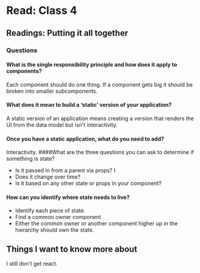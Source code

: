 # Read: Class 4

## Readings: Putting it all together

### Questions
#### What is the single responsibility principle and how does it apply to components?
Each component should do one thing. If a component gets big it should be broken into smaller subcomponents. 
#### What does it mean to build a ‘static’ version of your application?
A static version of an application means creating a version that renders the UI from the data model but isn't interactivity.
#### Once you have a static application, what do you need to add?
Interactivity.
####What are the three questions you can ask to determine if something is state?
* Is it passed in from a parent via props? I
* Does it change over time?
* Is it based on any other state or props in your component?

#### How can you identify where state needs to live?
* Identify each piece of state.
* Find a common owner component 
* Either the common owner or another component higher up in the hierarchy should own the state.

## Things I want to know more about
I still don't get react.
